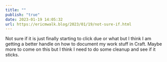 ```yaml
---
title: ""
publish: "true"
date: 2023-01-19 14:05:32
url: https://ericmwalk.blog/2023/01/19/not-sure-if.html
---
```

Not sure if it is just finally starting to click due or what but I think I am getting a better handle on how to document my work stuff in Craft. Maybe more to come on this but I think I need to do some cleanup and see if it sticks.